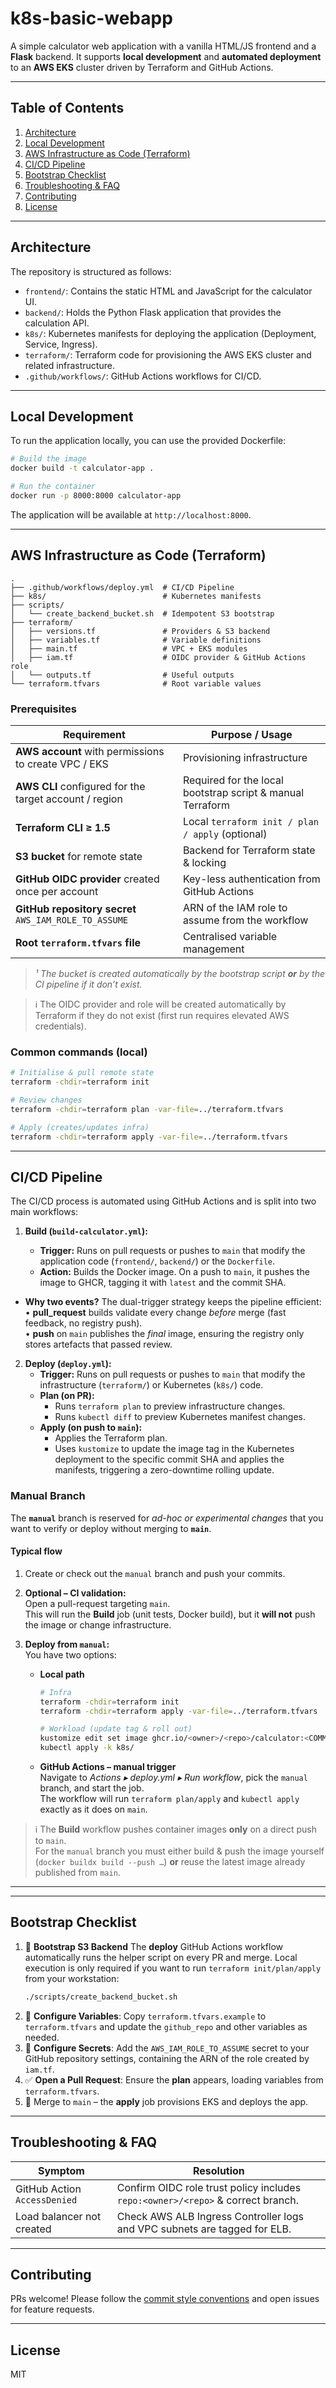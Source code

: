 # k8s-basic-webapp

A simple calculator web application with a vanilla HTML/JS frontend and a **Flask** backend.
It supports **local development** and **automated deployment** to an **AWS EKS** cluster driven by Terraform and GitHub Actions.

---

## Table of Contents

1.  [Architecture](#architecture)
2.  [Local Development](#local-development)
3.  [AWS Infrastructure as Code (Terraform)](#aws-infrastructure-as-code-terraform)
4.  [CI/CD Pipeline](#cicd-pipeline)
5.  [Bootstrap Checklist](#bootstrap-checklist)
6.  [Troubleshooting & FAQ](#troubleshooting--faq)
7.  [Contributing](#contributing)
8.  [License](#license)

---

## Architecture

The repository is structured as follows:

- `frontend/`: Contains the static HTML and JavaScript for the calculator UI.
- `backend/`: Holds the Python Flask application that provides the calculation API.
- `k8s/`: Kubernetes manifests for deploying the application (Deployment, Service, Ingress).
- `terraform/`: Terraform code for provisioning the AWS EKS cluster and related infrastructure.
- `.github/workflows/`: GitHub Actions workflows for CI/CD.

---

## Local Development

To run the application locally, you can use the provided Dockerfile:

```bash
# Build the image
docker build -t calculator-app .

# Run the container
docker run -p 8000:8000 calculator-app
```

The application will be available at `http://localhost:8000`.

---

## AWS Infrastructure as Code (Terraform)

```
.
├── .github/workflows/deploy.yml  # CI/CD Pipeline
├── k8s/                          # Kubernetes manifests
├── scripts/
│   └── create_backend_bucket.sh  # Idempotent S3 bootstrap
├── terraform/
│   ├── versions.tf               # Providers & S3 backend
│   ├── variables.tf              # Variable definitions
│   ├── main.tf                   # VPC + EKS modules
│   ├── iam.tf                    # OIDC provider & GitHub Actions role
│   └── outputs.tf                # Useful outputs
└── terraform.tfvars              # Root variable values
```

### Prerequisites

| Requirement                                            | Purpose / Usage                                            |
| ------------------------------------------------------ | ---------------------------------------------------------- |
| **AWS account** with permissions to create VPC / EKS   | Provisioning infrastructure                                |
| **AWS CLI** configured for the target account / region | Required for the local bootstrap script & manual Terraform |
| **Terraform CLI ≥ 1.5**                                | Local `terraform init / plan / apply` (optional)           |
| **S3 bucket** for remote state                         | Backend for Terraform state & locking                      |
| **GitHub OIDC provider** created once per account      | Key-less authentication from GitHub Actions                |
| **GitHub repository secret** `AWS_IAM_ROLE_TO_ASSUME`  | ARN of the IAM role to assume from the workflow            |
| **Root `terraform.tfvars` file**                       | Centralised variable management                            |

> _¹ The bucket is created automatically by the bootstrap script **or** by the CI pipeline if it don’t exist._

> ℹ️ The OIDC provider and role will be created automatically by Terraform if they do not exist (first run requires elevated AWS credentials).

### Common commands (local)

```bash
# Initialise & pull remote state
terraform -chdir=terraform init

# Review changes
terraform -chdir=terraform plan -var-file=../terraform.tfvars

# Apply (creates/updates infra)
terraform -chdir=terraform apply -var-file=../terraform.tfvars
```

---

## CI/CD Pipeline

The CI/CD process is automated using GitHub Actions and is split into two main workflows:

1.  **Build (`build-calculator.yml`):**

    - **Trigger:** Runs on pull requests or pushes to `main` that modify the application code (`frontend/`, `backend/`) or the `Dockerfile`.
    - **Action:** Builds the Docker image. On a push to `main`, it pushes the image to GHCR, tagging it with `latest` and the commit SHA.

- **Why two events?** The dual-trigger strategy keeps the pipeline efficient:  
   • **pull_request** builds validate every change _before_ merge (fast feedback, no registry push).  
   • **push** on `main` publishes the _final_ image, ensuring the registry only stores artefacts that passed review.

2.  **Deploy (`deploy.yml`):**
    - **Trigger:** Runs on pull requests or pushes to `main` that modify the infrastructure (`terraform/`) or Kubernetes (`k8s/`) code.
    - **Plan (on PR):**
      - Runs `terraform plan` to preview infrastructure changes.
      - Runs `kubectl diff` to preview Kubernetes manifest changes.
    - **Apply (on push to `main`):**
      - Applies the Terraform plan.
      - Uses `kustomize` to update the image tag in the Kubernetes deployment to the specific commit SHA and applies the manifests, triggering a zero-downtime rolling update.

### Manual Branch

The **`manual`** branch is reserved for _ad-hoc or experimental changes_ that you want to verify or deploy without merging to **`main`**.

#### Typical flow

1.  Create or check out the `manual` branch and push your commits.
2.  **Optional – CI validation:**  
    Open a pull-request targeting `main`.  
    This will run the **Build** job (unit tests, Docker build), but it **will not** push the image or change infrastructure.
3.  **Deploy from `manual`:**  
    You have two options:

    - **Local path**

      ```bash
      # Infra
      terraform -chdir=terraform init
      terraform -chdir=terraform apply -var-file=../terraform.tfvars

      # Workload (update tag & roll out)
      kustomize edit set image ghcr.io/<owner>/<repo>/calculator:<COMMIT_SHA>
      kubectl apply -k k8s/
      ```

    - **GitHub Actions – manual trigger**  
      Navigate to _Actions ▸ deploy.yml ▸ Run workflow_, pick the `manual` branch, and start the job.  
      The workflow will run `terraform plan/apply` and `kubectl apply` exactly as it does on `main`.

> ℹ️ The **Build** workflow pushes container images **only** on a direct push to `main`.  
> For the `manual` branch you must either build & push the image yourself  
> (`docker buildx build --push …`) **or** reuse the latest image already published from `main`.

---

---

## Bootstrap Checklist

1.  🔑 **Bootstrap S3 Backend**
    The **deploy** GitHub Actions workflow automatically runs the helper script on every PR and merge.
    Local execution is only required if you want to run `terraform init/plan/apply` from your workstation:
    ```bash
    ./scripts/create_backend_bucket.sh
    ```
2.  📄 **Configure Variables**: Copy `terraform.tfvars.example` to `terraform.tfvars` and update the `github_repo` and other variables as needed.
3.  🔐 **Configure Secrets**: Add the `AWS_IAM_ROLE_TO_ASSUME` secret to your GitHub repository settings, containing the ARN of the role created by `iam.tf`.
4.  ✅ **Open a Pull Request**: Ensure the **plan** appears, loading variables from `terraform.tfvars`.
5.  🚀 Merge to `main` – the **apply** job provisions EKS and deploys the app.

---

## Troubleshooting & FAQ

| Symptom                      | Resolution                                                                      |
| ---------------------------- | ------------------------------------------------------------------------------- |
| GitHub Action `AccessDenied` | Confirm OIDC role trust policy includes `repo:<owner>/<repo>` & correct branch. |
| Load balancer not created    | Check AWS ALB Ingress Controller logs and VPC subnets are tagged for ELB.       |

---

## Contributing

PRs welcome!
Please follow the [commit style conventions](AGENTS.md:1) and open issues for feature requests.

---

## License

MIT
